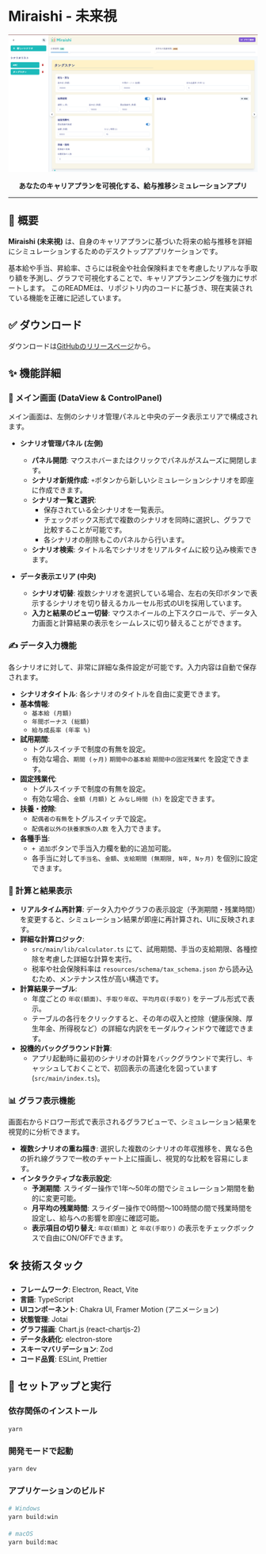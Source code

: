 # Miraishi - 未来視

<p align="center">
  <img src="resources/home.png" width="600" alt="Miraishi App Icon">
</p>

<p align="center">
  <strong>あなたのキャリアプランを可視化する、給与推移シミュレーションアプリ</strong>
</p>

<p align="center">

</p>

---

## 📖 概要

**Miraishi (未来視)** は、自身のキャリアプランに基づいた将来の給与推移を詳細にシミュレーションするためのデスクトップアプリケーションです。

基本給や手当、昇給率、さらには税金や社会保険料までを考慮したリアルな手取り額を予測し、グラフで可視化することで、キャリアプランニングを強力にサポートします。
このREADMEは、リポジトリ内のコードに基づき、現在実装されている機能を正確に記述しています。

## ✅️ ダウンロード

ダウンロードは[GitHubのリリースページ](https://github.com/syugeeeeeeeeeei/Miraishi/releases)から。

## ✨ 機能詳細

### 🎨 メイン画面 (DataView & ControlPanel)

メイン画面は、左側のシナリオ管理パネルと中央のデータ表示エリアで構成されます。

- **シナリオ管理パネル (左側)**

  - **パネル開閉**: マウスホバーまたはクリックでパネルがスムーズに開閉します。
  - **シナリオ新規作成**: `+`ボタンから新しいシミュレーションシナリオを即座に作成できます。
  - **シナリオ一覧と選択**:
    - 保存されている全シナリオを一覧表示。
    - チェックボックス形式で複数のシナリオを同時に選択し、グラフで比較することが可能です。
    - 各シナリオの削除もこのパネルから行います。
  - **シナリオ検索**: タイトル名でシナリオをリアルタイムに絞り込み検索できます。

- **データ表示エリア (中央)**
  - **シナリオ切替**: 複数シナリオを選択している場合、左右の矢印ボタンで表示するシナリオを切り替えるカルーセル形式のUIを採用しています。
  - **入力と結果のビュー切替**: マウスホイールの上下スクロールで、データ入力画面と計算結果の表示をシームレスに切り替えることができます。

### ✍️ データ入力機能

各シナリオに対して、非常に詳細な条件設定が可能です。入力内容は自動で保存されます。

- **シナリオタイトル**: 各シナリオのタイトルを自由に変更できます。
- **基本情報**:
  - `基本給 (月額)`
  - `年間ボーナス (総額)`
  - `給与成長率 (年率 %)`
- **試用期間**:
  - トグルスイッチで制度の有無を設定。
  - 有効な場合、`期間 (ヶ月)` `期間中の基本給` `期間中の固定残業代` を設定できます。
- **固定残業代**:
  - トグルスイッチで制度の有無を設定。
  - 有効な場合、`金額 (月額)` と `みなし時間 (h)` を設定できます。
- **扶養・控除**:
  - `配偶者の有無`をトグルスイッチで設定。
  - `配偶者以外の扶養家族の人数` を入力できます。
- **各種手当**:
  - `+ 追加`ボタンで手当入力欄を動的に追加可能。
  - 各手当に対して`手当名`、`金額`、`支給期間 (無期限, N年, Nヶ月)` を個別に設定できます。

### 🧮 計算と結果表示

- **リアルタイム再計算**: データ入力やグラフの表示設定（予測期間・残業時間）を変更すると、シミュレーション結果が即座に再計算され、UIに反映されます。
- **詳細な計算ロジック**:
  - `src/main/lib/calculator.ts` にて、試用期間、手当の支給期限、各種控除を考慮した詳細な計算を実行。
  - 税率や社会保険料率は `resources/schema/tax_schema.json` から読み込むため、メンテナンス性が高い構造です。
- **計算結果テーブル**:
  - 年度ごとの `年収(額面)`、`手取り年収`、`平均月収(手取り)` をテーブル形式で表示。
  - テーブルの各行をクリックすると、その年の収入と控除（健康保険、厚生年金、所得税など）の詳細な内訳をモーダルウィンドウで確認できます。
- **投機的バックグラウンド計算**:
  - アプリ起動時に最初のシナリオの計算をバックグラウンドで実行し、キャッシュしておくことで、初回表示の高速化を図っています (`src/main/index.ts`)。

### 📊 グラフ表示機能

画面右からドロワー形式で表示されるグラフビューで、シミュレーション結果を視覚的に分析できます。

- **複数シナリオの重ね描き**: 選択した複数のシナリオの年収推移を、異なる色の折れ線グラフで一枚のチャート上に描画し、視覚的な比較を容易にします。
- **インタラクティブな表示設定**:
  - **予測期間**: スライダー操作で1年〜50年の間でシミュレーション期間を動的に変更可能。
  - **月平均の残業時間**: スライダー操作で0時間〜100時間の間で残業時間を設定し、給与への影響を即座に確認可能。
  - **表示項目の切り替え**: `年収(額面)` と `年収(手取り)` の表示をチェックボックスで自由にON/OFFできます。

## 🛠️ 技術スタック

- **フレームワーク**: Electron, React, Vite
- **言語**: TypeScript
- **UIコンポーネント**: Chakra UI, Framer Motion (アニメーション)
- **状態管理**: Jotai
- **グラフ描画**: Chart.js (react-chartjs-2)
- **データ永続化**: electron-store
- **スキーマバリデーション**: Zod
- **コード品質**: ESLint, Prettier

## 🚀 セットアップと実行

### 依存関係のインストール

```bash
yarn
```

### 開発モードで起動

```bash
yarn dev
```

### アプリケーションのビルド

```bash
# Windows
yarn build:win

# macOS
yarn build:mac
```
